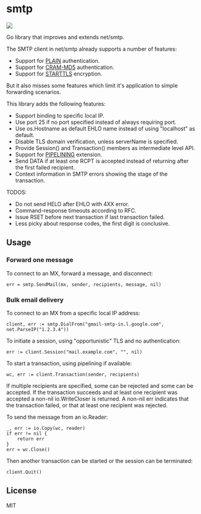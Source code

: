 # smtp

[![](https://godoc.org/github.com/emailfabric/smtp?status.svg)](http://godoc.org/github.com/emailfabric/smtp)

Go library that improves and extends net/smtp.

The SMTP client in net/smtp already supports a number of features:

* Support for [PLAIN](https://tools.ietf.org/html/rfc4616) authentication.
* Support for [CRAM-MD5](https://tools.ietf.org/html/rfc2195) authentication.
* Support for [STARTTLS](https://www.ietf.org/rfc/rfc3207) encryption.

But it also misses some features which limit it's application to simple forwarding scenarios. 

This library adds the following features:

* Support binding to specific local IP.
* Use port 25 if no port specified instead of always requiring port.
* Use os.Hostname as default EHLO name instead of using "localhost" as default.
* Disable TLS domain verification, unless serverName is specified.
* Provide Session() and Transaction() members as intermediate level API.
* Support for [PIPELINING](https://tools.ietf.org/html/rfc2920) extension.
* Send DATA if at least one RCPT is accepted instead of returning after the first failed recipient.
* Context information in SMTP errors showing the stage of the transaction.

TODOS:

* Do not send HELO after EHLO with 4XX error.
* Command-response timeouts according to RFC.
* Issue RSET before next transaction if last transaction failed.
* Less picky about response codes, the first digit is conclusive.

## Usage

### Forward one message

To connect to an MX, forward a message, and disconnect:

	err = smtp.SendMail(mx, sender, recipients, message, nil)
	
### Bulk email delivery

To connect to an MX from a specific local IP address:

	client, err := smtp.DialFrom("gmail-smtp-in.l.google.com", net.ParseIP("1.2.3.4"))

To initiate a session, using "opportunistic" TLS and no authentication:

	err := client.Session("mail.example.com", "", nil)
	
To start a transaction, using pipelining if available:

	wc, err := client.Transaction(sender, recipients)

If multiple recipients are specified, some can be rejected and some can be accepted. If the transaction succeeds and at least one recipient was accepted a non-nil io.WriteCloser is returned. A non-nil err indicates that the transaction failed, or that at least one recipient was rejected.

To send the message from an io.Reader:

	_, err := io.Copy(wc, reader)
	if err != nil {
		return err
	}
    err = wc.Close()

Then another transaction can be started or the session can be terminated:

	client.Quit()
	
## License

MIT


